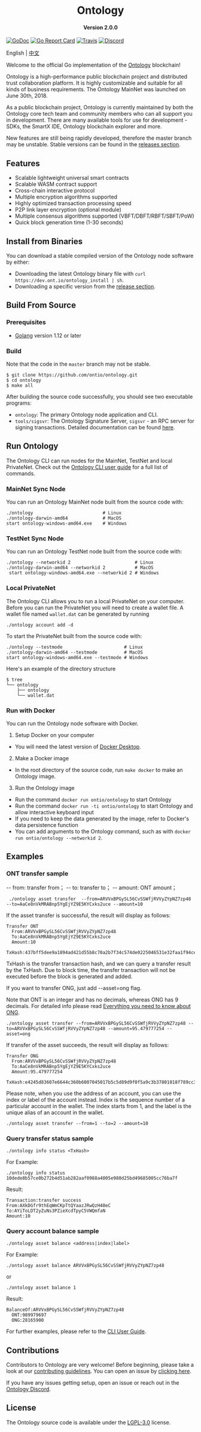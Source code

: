 
<h1 align="center">Ontology</h1>
<h4 align="center">Version 2.0.0</h4>

[![GoDoc](https://godoc.org/github.com/ontio/ontology?status.svg)](https://godoc.org/github.com/ontio/ontology)
[![Go Report Card](https://goreportcard.com/badge/github.com/ontio/ontology)](https://goreportcard.com/report/github.com/ontio/ontology)
[![Travis](https://travis-ci.com/ontio/ontology.svg?branch=master)](https://travis-ci.com/ontio/ontology)
[![Discord](https://img.shields.io/discord/102860784329052160.svg)](https://discord.gg/gDkuCAq)

English | [中文](README_CN.md)

Welcome to the official Go implementation of the [Ontology](https://ont.io) blockchain!

Ontology is a high-performance public blockchain project and distributed trust collaboration platform. It is highly customizable and suitable for all kinds of business requirements. The Ontology MainNet was launched on June 30th, 2018.

As a public blockchain project, Ontology is currently maintained by both the Ontology core tech team and community members who can all support you in development. There are many available tools for use for development - SDKs, the SmartX IDE, Ontology blockchain explorer and more.

New features are still being rapidly developed, therefore the master branch may be unstable. Stable versions can be found in the [releases section](https://github.com/ontio/ontology/releases).

## Features

- Scalable lightweight universal smart contracts
- Scalable WASM contract support
- Cross-chain interactive protocol
- Multiple encryption algorithms supported
- Highly optimized transaction processing speed
- P2P link layer encryption (optional module)
- Multiple consensus algorithms supported (VBFT/DBFT/RBFT/SBFT/PoW)
- Quick block generation time (1-30 seconds)


## Install from Binaries
You can download a stable compiled version of the Ontology node software by either:

- Downloading the latest Ontology binary file with `curl https://dev.ont.io/ontology_install | sh`.
- Downloading a specific version from the [release section](https://github.com/ontio/ontology/releases).

## Build From Source

### Prerequisites

- [Golang](https://golang.org/doc/install) version 1.12 or later


### Build

Note that the code in the `master` branch may not be stable.

```
$ git clone https://github.com/ontio/ontology.git
$ cd ontology
$ make all
```

After building the source code successfully, you should see two executable programs:

- `ontology`: The primary Ontology node application and CLI.
- `tools/sigsvr`: The Ontology Signature Server, `sigsvr` - an RPC server for signing transactions. Detailed documentation can be found [here](https://github.com/ontio/documentation/blob/master/docs/pages/doc_en/Ontology/sigsvr_en.md).

## Run Ontology

The Ontology CLI can run nodes for the MainNet, TestNet and local PrivateNet. Check out the [Ontology CLI user guide](https://github.com/ontio/ontology/blob/master/docs/specifications/cli_user_guide.md) for a full list of commands.

### MainNet Sync Node

You can run an Ontology MainNet node built from the source code with:

```shell
./ontology                          # Linux
./ontology-darwin-amd64             # MacOS
start ontology-windows-amd64.exe    # Windows
```

### TestNet Sync Node

You can run an Ontology TestNet node built from the source code with:

```shell
./ontology --networkid 2                        # Linux
./ontology-darwin-amd64 --networkid 2           # MacOS
 start ontology-windows-amd64.exe --networkid 2 # Windows
```

### Local PrivateNet

The Ontology CLI allows you to run a local PrivateNet on your computer. Before you can run the PrivateNet you will need to create a wallet file. A wallet file named `wallet.dat` can be generated by running

``` shell
./ontology account add -d
```

To start the PrivateNet built from the source code with:

```shell
./ontology --testmode                       # Linux
./ontology-darwin-amd64 --testmode          # MacOS
start ontology-windows-amd64.exe --testmode # Windows
```

Here's an example of the directory structure

``` shell
$ tree
└── ontology
    ├── ontology
    └── wallet.dat
```


### Run with Docker

You can run the Ontology node software with Docker.

1. Setup Docker on your computer
  - You will need the latest version of [Docker Desktop](https://www.docker.com/products/docker-desktop).

2. Make a Docker image
  - In the root directory of the source code, run `make docker` to make an Ontology image.

3. Run the Ontology image
  - Run the command `docker run ontio/ontology` to start Ontology
  - Run the command `docker run -ti ontio/ontology` to start Ontology and allow interactive keyboard input
  - If you need to keep the data generated by the image, refer to Docker's data persistence function
  - You can add arguments to the Ontology command, such as with `docker run ontio/ontology --networkid 2`.

## Examples

### ONT transfer sample
 -- from: transfer from； -- to: transfer to； -- amount: ONT amount；
```shell
 ./ontology asset transfer  --from=ARVVxBPGySL56CvSSWfjRVVyZYpNZ7zp48 --to=AaCe8nVkMRABnp5YgEjYZ9E5KYCxks2uce --amount=10
```
If the asset transfer is successful, the result will display as follows:

```shell
Transfer ONT
  From:ARVVxBPGySL56CvSSWfjRVVyZYpNZ7zp48
  To:AaCe8nVkMRABnp5YgEjYZ9E5KYCxks2uce
  Amount:10
  TxHash:437bff5dee9a1894ad421d55b8c70a2b7f34c574de0225046531e32faa1f94ce
```
TxHash is the transfer transaction hash, and we can query a transfer result by the TxHash.
Due to block time, the transfer transaction will not be executed before the block is generated and added.

If you want to transfer ONG, just add --asset=ong flag.

Note that ONT is an integer and has no decimals, whereas ONG has 9 decimals. For detailed info please read [Everything you need to know about ONG](https://medium.com/ontologynetwork/everything-you-need-to-know-about-ong-582ed216b870).

```shell
./ontology asset transfer --from=ARVVxBPGySL56CvSSWfjRVVyZYpNZ7zp48 --to=ARVVxBPGySL56CvSSWfjRVVyZYpNZ7zp48 --amount=95.479777254 --asset=ong
```
If transfer of the asset succeeds, the result will display as follows:

```shell
Transfer ONG
  From:ARVVxBPGySL56CvSSWfjRVVyZYpNZ7zp48
  To:AaCe8nVkMRABnp5YgEjYZ9E5KYCxks2uce
  Amount:95.479777254
  TxHash:e4245d83607e6644c360b6007045017b5c5d89d9f0f5a9c3b37801018f789cc3
```

Please note, when you use the address of an account, you can use the index or label of the account instead. Index is the sequence number of a particular account in the wallet. The index starts from 1, and the label is the unique alias of an account in the wallet.

```shell
./ontology asset transfer --from=1 --to=2 --amount=10
```

### Query transfer status sample

```shell
./ontology info status <TxHash>
```

For Example:

```shell
./ontology info status 10dede8b57ce0b272b4d51ab282aaf0988a4005e980d25bd49685005cc76ba7f
```

Result:

```shell
Transaction:transfer success
From:AXkDGfr9thEqWmCKpTtQYaazJRwQzH48eC
To:AYiToLDT2yZuNs3PZieXcdTpyC5VWQmfaN
Amount:10
```

### Query account balance sample

```shell
./ontology asset balance <address|index|label>
```

For Example:

```shell
./ontology asset balance ARVVxBPGySL56CvSSWfjRVVyZYpNZ7zp48
```

or

```shell
./ontology asset balance 1
```
Result:
```shell
BalanceOf:ARVVxBPGySL56CvSSWfjRVVyZYpNZ7zp48
  ONT:989979697
  ONG:28165900
```

For further examples, please refer to the [CLI User Guide](https://ontio.github.io/documentation/cli_user_guide_en.html).

## Contributions

Contributors to Ontology are very welcome! Before beginning, please take a look at our [contributing guidelines](CONTRIBUTING.md). You can open an issue by [clicking here](https://github.com/ontio/ontology/issues/new).

If you have any issues getting setup, open an issue or reach out in the [Ontology Discord](https://discordapp.com/invite/4TQujHj).

## License

The Ontology source code is available under the [LGPL-3.0](LICENSE) license.
